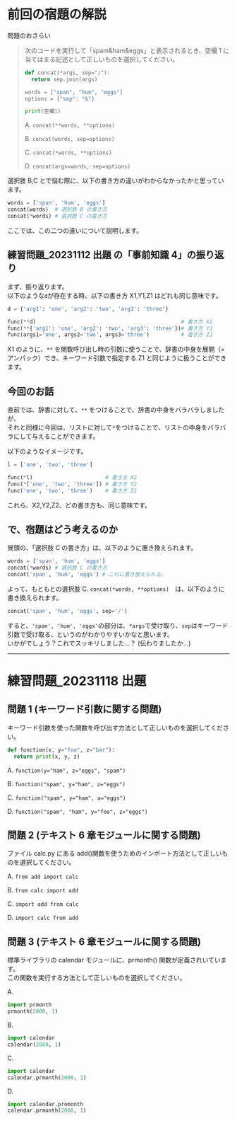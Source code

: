 # 前回の宿題の解説

問題のおさらい

> 次のコードを実行して「spam&ham&eggs」と表示されるとき、空欄 1 に当てはまる記述として正しいものを選択してください。
>
> ```python
> def concat(*args, sep="/"):
>   return sep.join(args)
>
> words = ["span", "hum", "eggs"]
> options = {"sep": "&"}
>
> print(空欄1)
> ```
>
> A. `concat(**words, **options)`
>
> B. `concat(words, sep=options)`
>
> C. `concat(*words, **options)`
>
> D. `concat(args=words, sep=options)`

選択肢 B,C とで悩む際に、以下の書き方の違いがわからなかったかと思っています。

```python
words = ['span', 'hum', 'eggs']
concat(words)  # 選択肢 B の書き方
concat(*words) # 選択肢 C の書き方
```

ここでは、この二つの違いについて説明します。

## 練習問題\_20231112 出題 の「事前知識 4」の振り返り

まず、振り返ります。  
以下のような`d`が存在する時、以下の書き方 X1,Y1,Z1 はどれも同じ意味です。

```python
d = {'arg1': 'one', 'arg2': 'two', 'arg3': 'three'}

func(**d)                                              # 書き方 X1
func(**{'arg1': 'one', 'arg2': 'two', 'arg3': 'three'})# 書き方 Y1
func(args1='one', args2='two', args3='three')          # 書き方 Z1
```

X1 のように、`**` を関数呼び出し時の引数に使うことで、辞書の中身を展開（=アンパック）でき、キーワード引数で指定する Z1 と同じように扱うことができます。

## 今回のお話

直前では、辞書に対して、`**` をつけることで、辞書の中身をバラバラしましたが、  
それと同様に今回は、リストに対して`*`をつけることで、リストの中身をバラバラにして与えることができます。

以下のようなイメージです。

```python
l = ['one', 'two', 'three']

func(*l)                       # 書き方 X2
func(*['one', 'two', 'three']) # 書き方 Y2
func('one', 'two', 'three')    # 書き方 Z2
```

これら、X2,Y2,Z2、どの書き方も、同じ意味です。

## で、宿題はどう考えるのか

冒頭の、「選択肢 C の書き方」は、以下のように置き換えられます。

```python
words = ['span', 'hum', 'eggs']
concat(*words) # 選択肢 C の書き方
concat('span', 'hum', 'eggs') # これに置き換えられる。
```

よって、もともとの選択肢 C. `concat(*words, **options)`　は、以下のように書き換えられます。

```python
concat('span', 'hum', 'eggs', sep='/')
```

すると、`'span', 'hum', 'eggs'`の部分は、`*args`で受け取り、`sep`はキーワード引数で受け取る、というのがわかりやすいかなと思います。  
いかがでしょう？これでスッキリしました...？ (伝わりましたか...)

---

# 練習問題\_20231118 出題

## 問題 1 (キーワード引数に関する問題)

キーワード引数を使った関数を呼び出す方法として正しいものを選択してください。

```python
def function(x, y="foo", z="bar"):
  return print(x, y, z)
```

A. `function(y="ham", z="eggs", "spam")`

B. `function("spam", y="ham", z="eggs")`

C. `function("spam", y="ham", a="eggs")`

D. `function("spam", "ham", y="foo", z="eggs")`

## 問題 2 (テキスト 6 章モジュールに関する問題)

ファイル calc.py にある add()関数を使うためのインポート方法として正しいものを選択してください。

A. `from add import calc`

B. `from calc import add`

C. `import add from calc`

D. `import calc from add`

## 問題 3 (テキスト 6 章モジュールに関する問題)

標準ライブラリの calendar モジュールに、prmonth() 関数が定義されいています。  
この関数を実行する方法として正しいものを選択してください。

A.

```python
import prmonth
prmonth(2000, 1)
```

B.

```python
import calendar
calendar(2000, 1)
```

C.

```python
import calendar
calendar.prmonth(2000, 1)
```

D.

```python
import calendar.promonth
calendar.prmonth(2000, 1)
```
